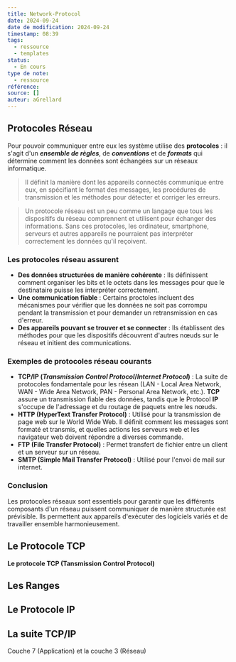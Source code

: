 ```yaml
---
title: Network-Protocol
date: 2024-09-24
date de modification: 2024-09-24
timestamp: 08:39
tags:
  - ressource
  - templates
status:
  - En cours
type de note:
  - ressource
référence: 
source: []
auteur: aGrellard
---
```


## Protocoles Réseau

Pour pouvoir communiquer entre eux les système utilise des **protocoles** : il s'agit d'un ***ensemble de règles***, de ***conventions*** et de ***formats*** qui détermine comment les données sont échangées sur un réseaux informatique.

>Il définit la manière dont les appareils connectés communique entre eux, en spécifiant le format des messages, les procédures de transmission et les méthodes pour détecter et corriger les erreurs.

>Un protocole réseau est un peu comme un langage que tous les dispositifs du réseau comprennent et utilisent pour échanger des informations. Sans ces protocoles, les ordinateur, smartphone, serveurs et autres appareils ne pourraient pas interpréter correctement les données qu'il reçoivent.

### Les protocoles réseau assurent 

- **Des données structurées de manière cohérente** : Ils définissent comment organiser les bits et le octets dans les messages pour que le destinataire puisse les interpréter correctement. 
- **Une communication fiable** : Certains proctoles incluent des mécanismes pour vérifier que les données ne soit pas corrompu pendant la transmission et pour demander un retransmission en cas d'erreur.
- **Des appareils pouvant se trouver et se connecter** : Ils établissent des méthodes pour que les dispositifs découvrent d'autres nœuds sur le réseau et initient des communications.

### Exemples de protocoles réseau courants

- **TCP/IP (*Transmission Control Protocol*/*Internet Protocol*)** : La suite de protocoles fondamentale pour les résean (LAN - Local Area Network, WAN - Wide Area Network, PAN - Personal Area Network, etc.). **TCP** assure un transmission fiable des données, tandis que le Protocol **IP** s'occupe de l'adressage et du routage de paquets entre les nœuds.
- **HTTP (HyperText Transfer Protocol)** : Utilisé pour la transmission de page web sur le World Wide Web. Il définit comment les messages sont formaté et transmis, et quelles actions les serveurs web et les navigateur web doivent répondre a diverses commande.
- **FTP (File Transfer Protocol)** : Permet transfert de fichier entre un client et un serveur sur un réseau.
- **SMTP (Simple Mail Transfer Protocol)** : Utilisé pour l'envoi de mail sur internet.

### Conclusion

Les protocoles réseaux sont essentiels pour garantir que les différents composants d'un réseau puissent communiquer de manière structurée est prévisible. Ils permettent aux appareils d'exécuter des logiciels variés et de travailler ensemble harmonieusement.

## Le Protocole TCP

**Le protocole TCP (Tansmission Control Protocol)** 

## Les Ranges

## Le Protocole IP

## La suite TCP/IP

Couche 7 (Application) et la couche 3 (Réseau)
